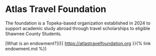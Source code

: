 # Atlas Travel Foundation

The foundation is a Topeka-based organization established in 2024 to support academic study abroad through travel scholarships to eligible Shawnee County Students.

[What is an endowment?]({{ https://atlastravelfoundation.org }}{% link endowment.md %})
